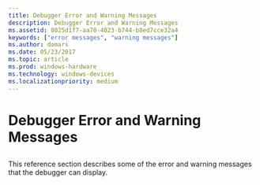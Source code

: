 ```yaml
---
title: Debugger Error and Warning Messages
description: Debugger Error and Warning Messages
ms.assetid: 8025d1f7-aa70-4023-b744-b8ed7cce32a4
keywords: ["error messages", "warning messages"]
ms.author: domars
ms.date: 05/23/2017
ms.topic: article
ms.prod: windows-hardware
ms.technology: windows-devices
ms.localizationpriority: medium
---
```


# Debugger Error and Warning Messages


## <span id="ddk_debugger_error_and_warning_messages_dbg"></span><span id="DDK_DEBUGGER_ERROR_AND_WARNING_MESSAGES_DBG"></span>


This reference section describes some of the error and warning messages that the debugger can display.

 

 





